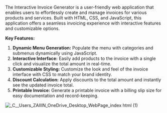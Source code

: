 The Interactive Invoice Generator is a user-friendly web application that enables users to effortlessly create and manage invoices for various products and services. Built with HTML, CSS, and JavaScript, this application offers a seamless invoicing experience with interactive features and customizable options.

**Key Features:**
1. **Dynamic Menu Generation:** Populate the menu with categories and submenus dynamically using JavaScript.
2. **Interactive Interface:** Easily add products to the invoice with a single click and visualize the total amount in real-time.
3. **Customizable Styling:** Customize the look and feel of the invoice interface with CSS to match your brand identity.
4. **Discount Calculation:** Apply discounts to the total amount and instantly see the updated invoice total.
5. **Printable Invoice:** Generate a printable invoice with a billing slip size for easy documentation and record-keeping.


![_C__Users_ZAIIIN_OneDrive_Desktop_WebPage_index html (1)](https://github.com/abdulsaboor2/Salon-Web-Application/assets/57446794/9792b8b8-3a09-49b1-9912-ca4632a48d4a)
